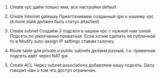 1. Create vpc
даём только имя, все настройки default

2. Create Internet gateway
Приаттачиваем созданный  igw к нашему vpc (в поле state должен быть статус attached)

3. Create subnet
Создаём 3 подсети в нашем vpc с нужной нам зоной. Подсеть по умолчанию приватная. Если хотим сделать её публичной то в Modify auto-assign IP settings ставим галочку.

4. Route table для private и public subnets делаем разный, т.к. приватная подсеть идёт через NAT gw.

5. Create ACL
Через subnet associations добавляем нашу подсеть. Deny говорит нам о том что доступ ограничен.